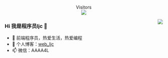 <p align="center"> 
  Visitors<br><img src="https://profile-counter.glitch.me/web-ljc/count.svg" />
</p>

<img align="right" src="https://github-readme-stats.vercel.app/api?username=程序员李同学&show_icons=true&theme=merko" />

### Hi 我是程序员ljc 👋

- 🔭 前端程序员，热爱生活，热爱编程
- 🌱 个人博客：[web_ljc](https://juejin.cn/user/1429804971201160)
- 📫 微信：AAAA4L

